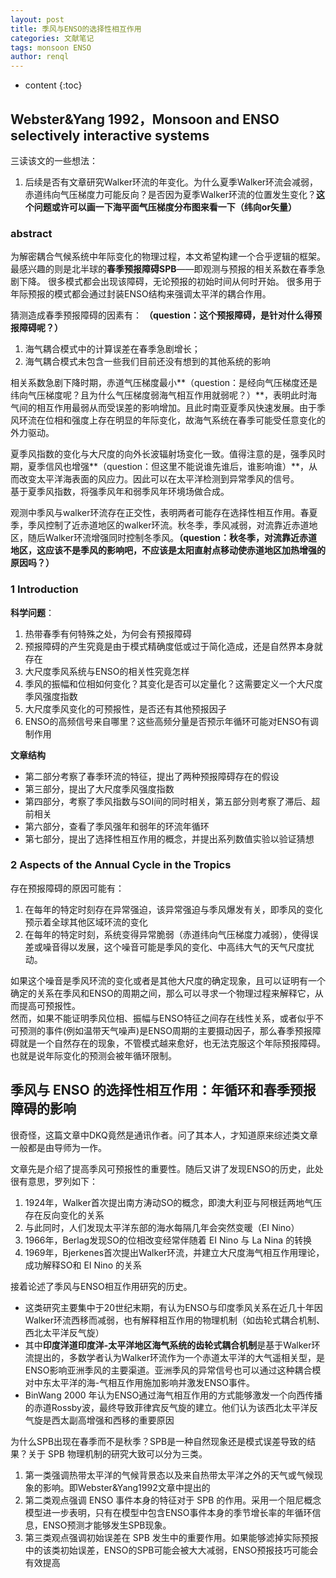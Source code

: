 ```yaml
---
layout: post
title: 季风与ENSO的选择性相互作用
categories: 文献笔记
tags: monsoon ENSO
author: renql
---
```


* content
{:toc}

## Webster&Yang 1992，Monsoon and ENSO selectively interactive systems  
三读该文的一些想法：  
1. 后续是否有文章研究Walker环流的年变化。为什么夏季Walker环流会减弱，赤道纬向气压梯度力可能反向？是否因为夏季Walker环流的位置发生变化？**这个问题或许可以画一下海平面气压梯度分布图来看一下（纬向or矢量）**  

### abstract ###
为解密耦合气候系统中年际变化的物理过程，本文希望构建一个合乎逻辑的框架。
最感兴趣的则是北半球的**春季预报障碍SPB**——即观测与预报的相关系数在春季急剧下降。
很多模式都会出现该障碍，无论预报的初始时间从何时开始。
很多用于年际预报的模式都会通过封装ENSO结构来强调太平洋的耦合作用。

猜测造成春季预报障碍的因素有： **（question：这个预报障碍，是针对什么得预报障碍呢？）**   
1. 海气耦合模式中的计算误差在春季急剧增长；   
2. 海气耦合模式未包含一些我们目前还没有想到的其他系统的影响  

相关系数急剧下降时期，赤道气压梯度最小**（question：是经向气压梯度还是纬向气压梯度呢？且为什么气压梯度弱海气相互作用就弱呢？）**，表明此时海气间的相互作用最弱从而受误差的影响增加。且此时南亚夏季风快速发展。由于季风环流在位相和强度上存在明显的年际变化，故海气系统在春季可能受任意变化的外力驱动。

夏季风指数的变化与大尺度的向外长波辐射场变化一致。值得注意的是，强季风时期，夏季信风也增强**（question：但这里不能说谁先谁后，谁影响谁）**，从而改变太平洋海表面的风应力。因此可以在太平洋检测到异常季风的信号。  
基于夏季风指数，将强季风年和弱季风年环境场做合成。

观测中季风与walker环流存在正交性，表明两者可能存在选择性相互作用。春夏季，季风控制了近赤道地区的walker环流。秋冬季，季风减弱，对流靠近赤道地区，随后Walker环流增强同时控制冬季风。**（question：秋冬季，对流靠近赤道地区，这应该不是季风的影响吧，不应该是太阳直射点移动使赤道地区加热增强的原因吗？）**

### 1 Introduction ###
**科学问题**：  
1. 热带春季有何特殊之处，为何会有预报障碍  
2. 预报障碍的产生究竟是由于模式精确度低或过于简化造成，还是自然界本身就存在  
3. 大尺度季风系统与ENSO的相关性究竟怎样  
4. 季风的振幅和位相如何变化？其变化是否可以定量化？这需要定义一个大尺度季风强度指数  
5. 大尺度季风变化的可预报性，是否还有其他预报因子  
6. ENSO的高频信号来自哪里？这些高频分量是否预示年循环可能对ENSO有调制作用  

**文章结构**  
- 第二部分考察了春季环流的特征，提出了两种预报障碍存在的假设  
- 第三部分，提出了大尺度季风强度指数  
- 第四部分，考察了季风指数与SOI间的同时相关，第五部分则考察了滞后、超前相关  
- 第六部分，查看了季风强年和弱年的环流年循环  
- 第七部分，提出了选择性相互作用的概念，并提出系列数值实验以验证猜想  

### 2 Aspects of the Annual Cycle in the Tropics ###
存在预报障碍的原因可能有：  
1. 在每年的特定时刻存在异常强迫，该异常强迫与季风爆发有关，即季风的变化预示着全球其他区域环流的变化  
2. 在每年的特定时刻，系统变得异常脆弱（赤道纬向气压梯度力减弱），使得误差或噪音得以发展，这个噪音可能是季风的变化、中高纬大气的天气尺度扰动。  

如果这个噪音是季风环流的变化或者是其他大尺度的确定现象，且可以证明有一个确定的关系在季风和ENSO的周期之间，那么可以寻求一个物理过程来解释它，从而提高可预报性。  
然而，如果不能证明季风位相、振幅与ENSO特征之间存在线性关系，或者似乎不可预测的事件(例如温带天气噪声)是ENSO周期的主要摄动因子，那么春季预报障碍就是一个自然存在的现象，不管模式越来愈好，也无法克服这个年际预报障碍。也就是说年际变化的预测会被年循环限制。

## 季风与 ENSO 的选择性相互作用：年循环和春季预报障碍的影响  
很奇怪，这篇文章中DKQ竟然是通讯作者。问了其本人，才知道原来综述类文章一般都是由导师为一作。

文章先是介绍了提高季风可预报性的重要性。随后又讲了发现ENSO的历史，此处很有意思，罗列如下：     
1. 1924年，Walker首次提出南方涛动SO的概念，即澳大利亚与阿根廷两地气压存在反向变化的关系    
2. 与此同时，人们发现太平洋东部的海水每隔几年会突然变暖（EI Nino）    
3. 1966年，Berlag发现SO的位相改变经常伴随着 EI Nino 与 La Nina 的转换    
4. 1969年，Bjerkenes首次提出Walker环流，并建立大尺度海气相互作用理论，成功解释SO和 EI Nino 的关系    

接着论述了季风与ENSO相互作用研究的历史。   
- 这类研究主要集中于20世纪末期，有认为ENSO与印度季风关系在近几十年因Walker环流西移而减弱，也有解释相互作用的物理机制（如齿轮式耦合机制、西北太平洋反气旋） 
- 其中**印度洋道印度洋-太平洋地区海气系统的齿轮式耦合机制**是基于Walker环流提出的，多数学者认为Walker环流作为一个赤道太平洋的大气遥相关型，是ENSO影响亚洲季风的主要渠道。亚洲季风的异常信号也可以通过这种耦合模对中东太平洋的海-气相互作用施加影响并激发ENSO事件。  
- BinWang 2000 年认为ENSO通过海气相互作用的方式能够激发一个向西传播的赤道Rossby波，最终导致菲律宾反气旋的建立。他们认为该西北太平洋反气旋是西太副高增强和西移的重要原因   

为什么SPB出现在春季而不是秋季？SPB是一种自然现象还是模式误差导致的结果？关于 SPB 物理机制的研究大致可以分为三类。   
1. 第一类强调热带太平洋的气候背景态以及来自热带太平洋之外的天气或气候现象的影响。即Webster&Yang1992文章中提出的    
2. 第二类观点强调 ENSO 事件本身的特征对于 SPB 的作用。采用一个阻尼概念模型进一步表明，只有在模型中包含ENSO事件本身的季节增长率的年循环信息，ENSO预测才能够发生SPB现象。  
3. 第三类观点强调初始误差在 SPB 发生中的重要作用。如果能够滤掉实际预报中的该类初始误差，ENSO的SPB可能会被大大减弱，ENSO预报技巧可能会有效提高  
